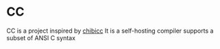 # CC

CC is a project inspired by [chibicc](https://github.com/rui314/chibicc)
It is a self-hosting compiler supports a subset of ANSI C syntax

